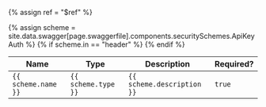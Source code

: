 <!-- Liquid chokes on the $ sign, so reference this variable instead -->
{% assign ref = "$ref" %}

<table>
    <thead>
    <tr>
        <th>Name</th><th>Type</th><th>Description</th><th>Required?</th>
    </tr>
    </thead>
    <!-- Add Header Parameter Support (API Key) -->
   {% assign scheme = site.data.swagger[page.swaggerfile].components.securitySchemes.ApiKeyAuth %}
   {% if scheme.in == "header" %}
            <tr>
                <td><code>{{ scheme.name }}</code></td>
                <td><code>{{ scheme.type }}</code></td>
                <td><code>{{ scheme.description }}</code></td>
                <td><code>true</code></td>
            </tr>
   {% endif %}
</table>